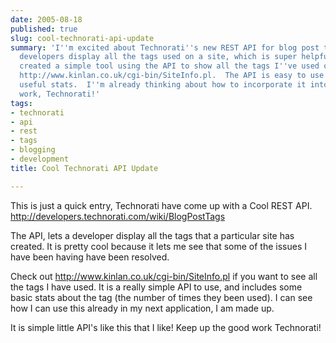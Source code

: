 ```yaml
---
date: 2005-08-18
published: true
slug: cool-technorati-api-update
summary: 'I''m excited about Technorati''s new REST API for blog post tags! It lets
  developers display all the tags used on a site, which is super helpful.  I''ve even
  created a simple tool using the API to show all the tags I''ve used on my site:
  http://www.kinlan.co.uk/cgi-bin/SiteInfo.pl.  The API is easy to use and provides
  useful stats.  I''m already thinking about how to incorporate it into my next project.  Great
  work, Technorati!'
tags:
- technorati
- api
- rest
- tags
- blogging
- development
title: Cool Technorati API Update

---
```

This is just a quick entry, Technorati have come up with a Cool REST API. <a href="http://developers.technorati.com/wiki/BlogPostTags">http://developers.technorati.com/wiki/BlogPostTags</a><p />The API, lets a developer display all the tags that a particular site has created.  It is pretty cool because it lets me see that some of the issues I have been having have been resolved.<p />Check out <a href="http://www.kinlan.co.uk/cgi-bin/SiteInfo.pl">http://www.kinlan.co.uk/cgi-bin/SiteInfo.pl</a> if you want to see all the tags I have used.  It is a really simple API to use, and includes some basic stats about the tag (the number of times they been used).  I can see how I can use this already in my next application, I am made up.<p />It is simple little API's like this that I like!  Keep up the good work Technorati!<p />

